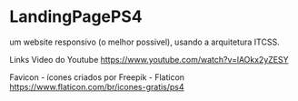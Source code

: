 # LandingPagePS4
 um website responsivo (o melhor possivel), usando a arquitetura ITCSS.

 Links
  Video do Youtube
  https://www.youtube.com/watch?v=lAOkx2yZESY

  Favicon - ícones criados por Freepik - Flaticon 
  https://www.flaticon.com/br/icones-gratis/ps4